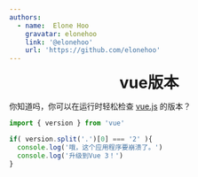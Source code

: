 ```yaml
---
authors:
  - name:  Elone Hoo
    gravatar: elonehoo
    link: '@elonehoo'
    url: 'https://github.com/elonehoo'
---
```


<h1 align="center" style="margin:0;">vue版本</h1>

<script setup>
import Author from '@theme/components/Author.vue'
import AuthorGrop from '@theme/components/AuthorGrop.vue'
import MouseListenerEvent from '@theme/components/vue/vue3/MouseListenerEvent.vue'
</script>

<AuthorGrop>
  <Author />
</AuthorGrop>

你知道吗，你可以在运行时轻松检查 [vue.js](https://cn.vuejs.org) 的版本？

```ts
import { version } from 'vue'

if( version.split('.')[0] === '2' ){
  console.log('哦，这个应用程序要崩溃了。')
  console.log('升级到Vue 3！')
}
```

